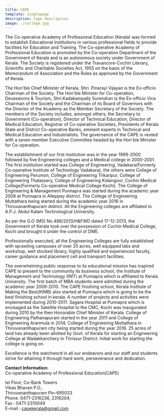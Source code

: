 ```yaml
---
title: CAPE
template: singlepage
description: Cape description
image: ./college.jpg
---
```


The Co-operative Academy of Professional Education (Kerala) was formed to establish Educational Institutions in various professional fields to provide facilities for Education and Training. The Co-operative Academy of Professional Education is promoted by the Co-operation Department of the Government of Kerala and is an autonomous society under Government of Kerala. The Society is registered under the Travancore-Cochin Literary, Scientific and Charitable Societies Act, 1955 on the basis of the Memorandum of Association and the Rules as approved by the Government of Kerala.

The Hon'ble Chief Minister of Kerala, Shri. Pinarayi Vijayan is the Ex-officio Chairman of the Society. The Hon'ble Minister for Co-operation, Devaswoms & Tourism, Shri.Kadakampally Surendran is the Ex-officio Vice Chairman of the Society and the Chairman of its Board of Governors with the Director of the Academy as the Member Secretary of the Society. The members of the Society includes, amongst others, the Secretary to Government (Co-operation), Director of Technical Education, Director of Medical Education, Registrar of Co-operative Societies, Presidents of Kerala State and District Co-operative Banks, eminent experts in Technical and Medical Education and Industrialists. The governance of the CAPE is vested with a seven member Executive Committee headed by the Hon'ble Minister for Co-operation.

The establishment of our first institution was in the year 1999-2000 followed by five Engineering colleges and a Medical college in 2000-2001. The first institution started was College of Engineering, Vadakara(Formerly Co-operative Institute of Technology Vadakara), the others were College of Engineering Perumon, College of Engineering Trikaripur, College of Engineering Thalassery, College of Engineering Kidangoor, Cochin Medical College(Formerly Co-operative Medical College Kochi). The College of Engineering & Management Punnapra was started during the academic year 2008 at Punnapra in Alleppey district. The College of Engineering Muttathara being started during the academic year 2016 in Thiruvananthapuram district. All the Engineering colleges are affiliated to A.P.J. Abdul Kalam Technological University.

As per the G.O (MS) No.488/2013/H&FWD dated 17-12-2013, the Government of Kerala took over the possession of Cochin Medical College, Kochi and brought it under the control of DME.

Professionally executed, all the Engineering Colleges are fully established with sprawling campuses of over 25 acres, well equipped labs and workshop, well stocked library, highly qualified and experienced faculty, career guidance and placement cell and transport facilities.

The overwhelming public response to its educational mission has inspired CAPE to present to the community its business school, the Institute of Management and Technology (IMT) at Punnapra which is affiliated to Kerala University. The first batch of MBA students were admitted during the academic year 2009-2010. The CAPE finishing school, Kerala Institute of Making the Best(KIMB) also started at Punnapra which is going to be the best finishing school in kerala. A number of projects and activities were implemented during 2010-2011. Sagara Hospital at Punnapra which is envisaged as the Satellite Hospital to the CMC, Kochi was inaugurated during 2010 by the then Honorable Chief Minister of Kerala. College of Engineering Pathanapuram started in the year 2011 and College of Engineering Aranmula in 2014. College of Engineering Muttathara in Thiruvananthapuram city being started during the year 2016. 25 acres of land has already been allotted by Govt. of Kerala for starting an Engineering College at Wadakkanchery in Thrissur District. Initial work for starting the college is going on.

Excellence is the watchword in all our endeavors and our staff and students strive for attaining it through hard work, perseverance and dedication.

**Contact Information:**<br>
Co-operative Academy of Professional Education(CAPE)


Ist Floor, Co-Bank Towers<br>
Vikas Bhavan P.O.,<br>
Thiruvananthapuram Pin-695033<br>
Phone :0471-2316236, 2316204;<br>
Fax : 0471-2310049<br>
E-mail : capekerala@gmail.com<br>
